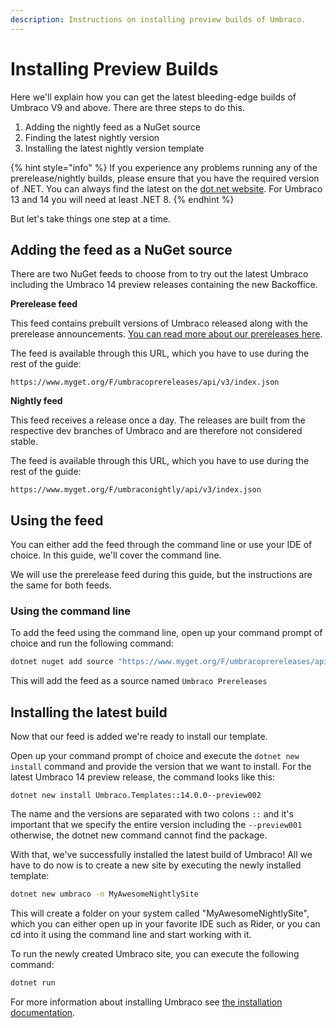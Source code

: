 ```yaml
---
description: Instructions on installing preview builds of Umbraco.
---
```


# Installing Preview Builds

Here we'll explain how you can get the latest bleeding-edge builds of Umbraco V9 and above. There are three steps to do this.

1. Adding the nightly feed as a NuGet source
2. Finding the latest nightly version
3. Installing the latest nightly version template

{% hint style="info" %}
If you experience any problems running any of the prerelease/nightly builds, please ensure that you have the required version of .NET. You can always find the latest on the [dot.net website](https://dotnet.microsoft.com/en-us/). For Umbraco 13 and 14 you will need at least .NET 8.
{% endhint %}

But let's take things one step at a time.

## Adding the feed as a NuGet source

There are two NuGet feeds to choose from to try out the latest Umbraco including the Umbraco 14 preview releases containing the new Backoffice.

**Prerelease feed**

This feed contains prebuilt versions of Umbraco released along with the prerelease announcements. [You can read more about our prereleases here](../../../getting-started/getting-started-with-the-new-backoffice/alpha-release.md).

The feed is available through this URL, which you have to use during the rest of the guide:

```
https://www.myget.org/F/umbracoprereleases/api/v3/index.json
```

**Nightly feed**

This feed receives a release once a day. The releases are built from the respective dev branches of Umbraco and are therefore not considered stable.

The feed is available through this URL, which you have to use during the rest of the guide:

```
https://www.myget.org/F/umbraconightly/api/v3/index.json
```

## Using the feed

You can either add the feed through the command line or use your IDE of choice. In this guide, we'll cover the command line.

We will use the prerelease feed during this guide, but the instructions are the same for both feeds.

### Using the command line

To add the feed using the command line, open up your command prompt of choice and run the following command:

```bash
dotnet nuget add source "https://www.myget.org/F/umbracoprereleases/api/v3/index.json" -n "Umbraco Prereleases"
```

This will add the feed as a source named `Umbraco Prereleases`

## Installing the latest build

Now that our feed is added we're ready to install our template.

Open up your command prompt of choice and execute the `dotnet new install` command and provide the version that we want to install. For the latest Umbraco 14 preview release, the command looks like this:

```
dotnet new install Umbraco.Templates::14.0.0--preview002
```

The name and the versions are separated with two colons `::` and it's important that we specify the entire version including the `--preview001` otherwise, the dotnet new command cannot find the package.

With that, we've successfully installed the latest build of Umbraco! All we have to do now is to create a new site by executing the newly installed template:

```bash
dotnet new umbraco -n MyAwesomeNightlySite
```

This will create a folder on your system called "MyAwesomeNightlySite", which you can either open up in your favorite IDE such as Rider, or you can cd into it using the command line and start working with it.

To run the newly created Umbraco site, you can execute the following command:

```bash
dotnet run
```

For more information about installing Umbraco see [the installation documentation](./).
